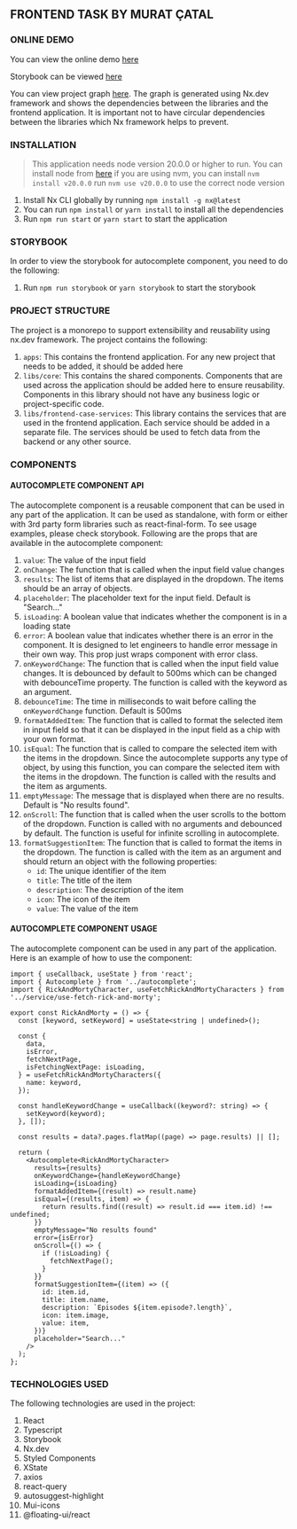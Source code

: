 ## FRONTEND TASK BY MURAT ÇATAL

### ONLINE DEMO

You can view the online demo [here](https://adcreative-task-8yv1.vercel.app/)

Storybook can be viewed [here](https://adcreative-task-storybook.vercel.app/)

You can view project graph [here](https://adcreative-task-8yv1.vercel.app/assets/graph.png). The graph is generated using Nx.dev framework and shows the dependencies between the libraries and the frontend application. It is important not to have circular dependencies between the libraries which Nx framework helps to prevent.

### INSTALLATION

> This application needs node version 20.0.0 or higher to run. You can install node from [here](https://nodejs.org/en/)
> if you are using nvm, you can install `nvm install v20.0.0` run `nvm use v20.0.0` to use the correct node version

1. Install Nx CLI globally by running `npm install -g nx@latest`
2. You can run `npm install` or `yarn install` to install all the dependencies
3. Run `npm run start` or `yarn start` to start the application

### STORYBOOK

In order to view the storybook for autocomplete component, you need to do the following:

1. Run `npm run storybook` or `yarn storybook` to start the storybook

### PROJECT STRUCTURE

The project is a monorepo to support extensibility and reusability using nx.dev framework. The project contains the following:

1. `apps`: This contains the frontend application. For any new project that needs to be added, it should be added here
2. `libs/core`: This contains the shared components. Components that are used across the application should be added here to ensure reusability. Components in this library should not have any business logic or project-specific code.
3. `libs/frontend-case-services`: This library contains the services that are used in the frontend application. Each service should be added in a separate file. The services should be used to fetch data from the backend or any other source.

### COMPONENTS

#### AUTOCOMPLETE COMPONENT API

The autocomplete component is a reusable component that can be used in any part of the application. It can be used as standalone, with form or either with 3rd party form libraries such as react-final-form. To see usage examples, please check storybook. Following are the props that are available in the autocomplete component:

1. `value`: The value of the input field
2. `onChange`: The function that is called when the input field value changes
3. `results`: The list of items that are displayed in the dropdown. The items should be an array of objects.
4. `placeholder`: The placeholder text for the input field. Default is "Search..."
5. `isLoading`: A boolean value that indicates whether the component is in a loading state
6. `error`: A boolean value that indicates whether there is an error in the component. It is designed to let engineers to handle error message in their own way. This prop just wraps component with error class.
7. `onKeywordChange`: The function that is called when the input field value changes. It is debounced by default to 500ms which can be changed with debounceTime property. The function is called with the keyword as an argument.
8. `debounceTime`: The time in milliseconds to wait before calling the `onKeywordChange` function. Default is 500ms
9. `formatAddedItem`: The function that is called to format the selected item in input field so that it can be displayed in the input field as a chip with your own format.
10. `isEqual`: The function that is called to compare the selected item with the items in the dropdown. Since the autocomplete supports any type of object, by using this function,
    you can compare the selected item with the items in the dropdown. The function is called with the results and the item as arguments.
11. `emptyMessage`: The message that is displayed when there are no results. Default is "No results found".
12. `onScroll`: The function that is called when the user scrolls to the bottom of the dropdown. Function is called with no arguments and debounced by default. The function is useful for infinite scrolling in autocomplete.
13. `formatSuggestionItem`: The function that is called to format the items in the dropdown. The function is called with the item as an argument and should return an object with the following properties:
    - `id`: The unique identifier of the item
    - `title`: The title of the item
    - `description`: The description of the item
    - `icon`: The icon of the item
    - `value`: The value of the item

#### AUTOCOMPLETE COMPONENT USAGE

The autocomplete component can be used in any part of the application. Here is an example of how to use the component:

```tsx
import { useCallback, useState } from 'react';
import { Autocomplete } from '../autocomplete';
import { RickAndMortyCharacter, useFetchRickAndMortyCharacters } from '../service/use-fetch-rick-and-morty';

export const RickAndMorty = () => {
  const [keyword, setKeyword] = useState<string | undefined>();

  const {
    data,
    isError,
    fetchNextPage,
    isFetchingNextPage: isLoading,
  } = useFetchRickAndMortyCharacters({
    name: keyword,
  });

  const handleKeywordChange = useCallback((keyword?: string) => {
    setKeyword(keyword);
  }, []);

  const results = data?.pages.flatMap((page) => page.results) || [];

  return (
    <Autocomplete<RickAndMortyCharacter>
      results={results}
      onKeywordChange={handleKeywordChange}
      isLoading={isLoading}
      formatAddedItem={(result) => result.name}
      isEqual={(results, item) => {
        return results.find((result) => result.id === item.id) !== undefined;
      }}
      emptyMessage="No results found"
      error={isError}
      onScroll={() => {
        if (!isLoading) {
          fetchNextPage();
        }
      }}
      formatSuggestionItem={(item) => ({
        id: item.id,
        title: item.name,
        description: `Episodes ${item.episode?.length}`,
        icon: item.image,
        value: item,
      })}
      placeholder="Search..."
    />
  );
};
```

### TECHNOLOGIES USED

The following technologies are used in the project:

1. React
2. Typescript
3. Storybook
4. Nx.dev
5. Styled Components
6. XState
7. axios
8. react-query
9. autosuggest-highlight
10. Mui-icons
11. @floating-ui/react
